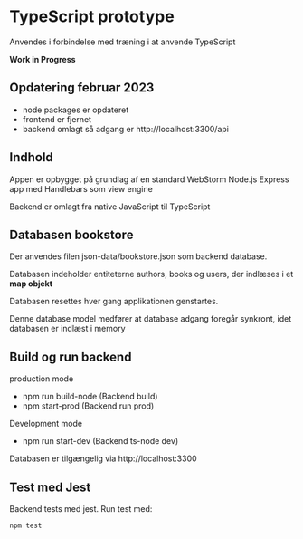 # TypeScript prototype

Anvendes i forbindelse med træning i at anvende TypeScript

**Work in Progress**

## Opdatering februar 2023

- node packages er opdateret
- frontend er fjernet
- backend omlagt så adgang er http://localhost:3300/api

## Indhold

Appen er opbygget på grundlag af en standard WebStorm Node.js Express app med Handlebars som view engine

Backend er omlagt fra native JavaScript til TypeScript

## Databasen bookstore

Der anvendes filen json-data/bookstore.json som backend database.

Databasen indeholder entiteterne authors, books og users, der indlæses i et **map objekt**

Databasen resettes hver gang applikationen genstartes.

Denne database model medfører at database adgang foregår synkront, idet databasen er indlæst i memory

## Build og run backend

production mode

- npm run build-node (Backend build)
- npm start-prod     (Backend run prod)

Development mode
- npm run start-dev   (Backend ts-node dev)

Databasen er tilgængelig via http://localhost:3300

## Test med Jest

Backend tests med jest. Run test med:

    npm test
